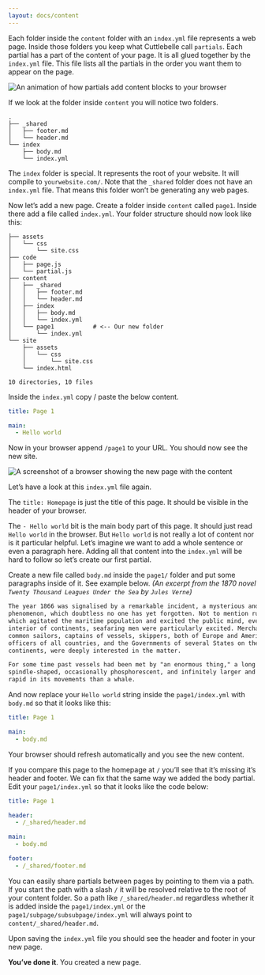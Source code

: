 ```yaml
---
layout: docs/content
---
```


Each folder inside the `content` folder with an `index.yml` file represents a web page. Inside those folders you keep what Cuttlebelle call `partials`.
Each partial has a part of the content of your page. It is all glued together by the `index.yml` file. This file lists all the partials in the order you want
them to appear on the page.

![An animation of how partials add content blocks to your browser](/assets/img/filesystem.gif)

If we look at the folder inside `content` you will notice two folders.

```shell
.
├── _shared
│   ├── footer.md
│   └── header.md
└── index
    ├── body.md
    └── index.yml
```

The `index` folder is special. It represents the root of your website. It will compile to `yourwebsite.com/`.
Note that the `_shared` folder does not have an `index.yml` file. That means this folder won’t be generating any web pages.

Now let’s add a new page. Create a folder inside `content` called `page1`. Inside there add a file called `index.yml`.
Your folder structure should now look like this:

```shell
├── assets
│   └── css
│       └── site.css
├── code
│   ├── page.js
│   └── partial.js
├── content
│   ├── _shared
│   │   ├── footer.md
│   │   └── header.md
│   ├── index
│   │   ├── body.md
│   │   └── index.yml
│   └── page1           # <-- Our new folder
│       └── index.yml
└── site
    ├── assets
    │   └── css
    │       └── site.css
    └── index.html

10 directories, 10 files
```

Inside the `index.yml` copy / paste the below content.

```yaml
title: Page 1

main:
  - Hello world
```

Now in your browser append `/page1` to your URL. You should now see the new site.

![A screenshot of a browser showing the new page with the content](/assets/img/website-page.jpg)

Let’s have a look at this `index.yml` file again.

The `title: Homepage` is just the title of this page. It should be visible in the header of your browser.

The `- Hello world` bit is the main body part of this page. It should just read `Hello world` in the browser.
But `Hello world` is not really a lot of content nor is it particular helpful.
Let’s imagine we want to add a whole sentence or even a paragraph here. Adding all that content into the `index.yml` will be hard to follow so let’s create
our first partial.

Create a new file called `body.md` inside the `page1/` folder and put some paragraphs inside of it. See example below.
_(An excerpt from the 1870 novel `Twenty Thousand Leagues Under the Sea` by `Jules Verne`)_

```markdown
The year 1866 was signalised by a remarkable incident, a mysterious and puzzling
phenomenon, which doubtless no one has yet forgotten. Not to mention rumours
which agitated the maritime population and excited the public mind, even in the
interior of continents, seafaring men were particularly excited. Merchants,
common sailors, captains of vessels, skippers, both of Europe and America, naval
officers of all countries, and the Governments of several States on the two
continents, were deeply interested in the matter.

For some time past vessels had been met by "an enormous thing," a long object,
spindle-shaped, occasionally phosphorescent, and infinitely larger and more
rapid in its movements than a whale.
```

And now replace your `Hello world` string inside the `page1/index.yml` with `body.md` so that it looks like this:

```yaml
title: Page 1

main:
  - body.md
```

Your browser should refresh automatically and you see the new content.

If you compare this page to the homepage at `/` you’ll see that it’s missing it’s header and footer. We can fix that the same way we added the body partial.
Edit your `page1/index.yml` so that it looks like the code below:

```yaml
title: Page 1

header:
  - /_shared/header.md

main:
  - body.md

footer:
  - /_shared/footer.md
```

You can easily share partials between pages by pointing to them via a path. If you start the path with a slash `/` it will be resolved relative to the root
of your content folder. So a path like `/_shared/header.md` regardless whether it is added inside the `page1/index.yml` or the
`page1/subpage/subsubpage/index.yml` will always point to `content/_shared/header.md`.

Upon saving the `index.yml` file you should see the header and footer in your new page.

**You’ve done it**. You created a new page.

